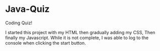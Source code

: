 # Java-Quiz
Coding Quiz! 

I started this project with my HTML then gradually adding my CSS, Then finally my Javascript. While it is not complete, I was able to log to the console when clicking the start button. 
